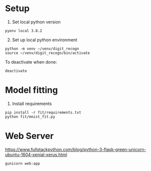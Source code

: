 # Setup

1. Set local python version

```shell script
pyenv local 3.8.2
```

2. Set up local python environment

```shell script
python -m venv ~/venv/digit_recogn
source ~/venv/digit_recogn/bin/activate
```

To deactivate when done:

```shell script
deactivate
```

# Model fitting

1. Install requirements

```shell script
pip install -r fit/requirements.txt
python fit/mnist_fit.py
``` 

# Web Server

https://www.fullstackpython.com/blog/python-3-flask-green-unicorn-ubuntu-1604-xenial-xerus.html


```shell script
gunicorn web:app
```

